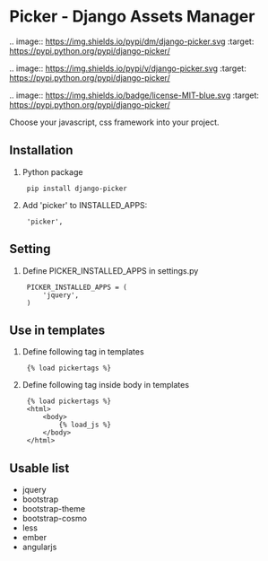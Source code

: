 Picker - Django Assets Manager
======

.. image:: https://img.shields.io/pypi/dm/django-picker.svg
    :target:  https://pypi.python.org/pypi/django-picker/

.. image:: https://img.shields.io/pypi/v/django-picker.svg
    :target:  https://pypi.python.org/pypi/django-picker/

.. image:: https://img.shields.io/badge/license-MIT-blue.svg
    :target:  https://pypi.python.org/pypi/django-picker/

Choose your javascript, css framework into your project.

Installation
------------
1. Python package

        pip install django-picker

2. Add 'picker' to INSTALLED_APPS:

        'picker',

Setting
------------
1. Define PICKER_INSTALLED_APPS in settings.py

        PICKER_INSTALLED_APPS = (
            'jquery',
        )

Use in templates
------------
1. Define following tag in templates

        {% load pickertags %}
2. Define following tag inside body in templates

        {% load pickertags %}
        <html>
            <body>
                {% load_js %}
            </body>
        </html>
        

Usable list
------------
- jquery
- bootstrap
- bootstrap-theme
- bootstrap-cosmo
- less
- ember
- angularjs
